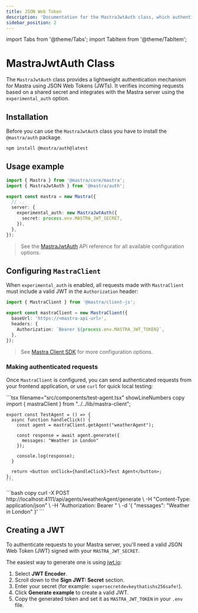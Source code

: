 ```yaml
---
title: JSON Web Token
description: 'Documentation for the MastraJwtAuth class, which authenticates Mastra applications using JSON Web Tokens.'
sidebar_position: 2
---
```


import Tabs from '@theme/Tabs';
import TabItem from '@theme/TabItem';

# MastraJwtAuth Class

The `MastraJwtAuth` class provides a lightweight authentication mechanism for Mastra using JSON Web Tokens (JWTs). It verifies incoming requests based on a shared secret and integrates with the Mastra server using the `experimental_auth` option.

## Installation

Before you can use the `MastraJwtAuth` class you have to install the `@mastra/auth` package.

```bash copy
npm install @mastra/auth@latest
```

## Usage example

```typescript {2,7-9} filename="src/mastra/index.ts" showLineNumbers copy
import { Mastra } from '@mastra/core/mastra';
import { MastraJwtAuth } from '@mastra/auth';

export const mastra = new Mastra({
  // ..
  server: {
    experimental_auth: new MastraJwtAuth({
      secret: process.env.MASTRA_JWT_SECRET,
    }),
  },
});
```

> See the [MastraJwtAuth](/docs/reference/auth/jwt) API reference for all available configuration options.

## Configuring `MastraClient`

When `experimental_auth` is enabled, all requests made with `MastraClient` must include a valid JWT in the `Authorization` header:

```typescript {6} filename="lib/mastra/mastra-client.ts" showLineNumbers copy
import { MastraClient } from '@mastra/client-js';

export const mastraClient = new MastraClient({
  baseUrl: 'https://<mastra-api-url>',
  headers: {
    Authorization: `Bearer ${process.env.MASTRA_JWT_TOKEN}`,
  },
});
```

> See [Mastra Client SDK](/docs/server-db/mastra-client) for more configuration options.

### Making authenticated requests

Once `MastraClient` is configured, you can send authenticated requests from your frontend application, or use `curl` for quick local testing:

<Tabs>
  <TabItem value="react" label="React">
    ```tsx filename="src/components/test-agent.tsx" showLineNumbers copy
    import { mastraClient } from "../../lib/mastra-client";

    export const TestAgent = () => {
      async function handleClick() {
        const agent = mastraClient.getAgent("weatherAgent");

        const response = await agent.generate({
          messages: "Weather in London"
        });

        console.log(response);
      }

      return <button onClick={handleClick}>Test Agent</button>;
    };
    ```

  </TabItem>
  <TabItem value="curl" label="cURL">
    ```bash copy
    curl -X POST http://localhost:4111/api/agents/weatherAgent/generate \
      -H "Content-Type: application/json" \
      -H "Authorization: Bearer <your-jwt>" \
      -d '{
        "messages": "Weather in London"
      }'
    ```
  </TabItem>
</Tabs>

## Creating a JWT

To authenticate requests to your Mastra server, you'll need a valid JSON Web Token (JWT) signed with your `MASTRA_JWT_SECRET`.

The easiest way to generate one is using [jwt.io](https://www.jwt.io/):

1. Select **JWT Encoder**.
2. Scroll down to the **Sign JWT: Secret** section.
3. Enter your secret (for example: `supersecretdevkeythatishs256safe!`).
4. Click **Generate example** to create a valid JWT.
5. Copy the generated token and set it as `MASTRA_JWT_TOKEN` in your `.env` file.
